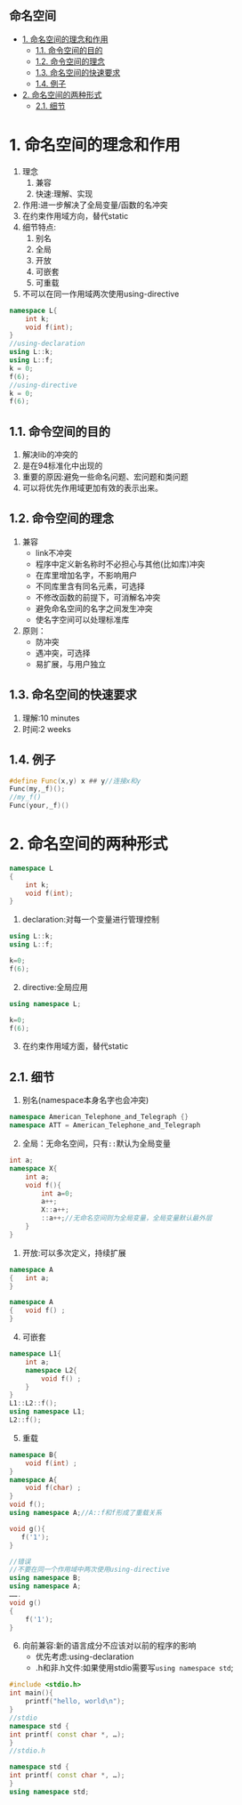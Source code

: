 命名空间
---

<!-- TOC -->

- [1. 命名空间的理念和作用](#1-命名空间的理念和作用)
  - [1.1. 命令空间的目的](#11-命令空间的目的)
  - [1.2. 命令空间的理念](#12-命令空间的理念)
  - [1.3. 命名空间的快速要求](#13-命名空间的快速要求)
  - [1.4. 例子](#14-例子)
- [2. 命名空间的两种形式](#2-命名空间的两种形式)
  - [2.1. 细节](#21-细节)

<!-- /TOC -->

# 1. 命名空间的理念和作用
1. 理念
    1. 兼容
    2. 快速:理解、实现
2. 作用:进一步解决了全局变量/函数的名冲突
3. 在约束作用域方向，替代static
4. 细节特点:
    1. 别名
    2. 全局
    3. 开放
    4. 可嵌套
    5. 可重载
5. 不可以在同一作用域两次使用using-directive
```c++
namespace L{
    int k;
    void f(int);
}
//using-declaration
using L::k;
using L::f;
k = 0;
f(6);
//using-directive
k = 0;
f(6);
```

## 1.1. 命令空间的目的
1. 解决lib的冲突的
2. 是在94标准化中出现的
3. 重要的原因:避免一些命名问题、宏问题和类问题
4. 可以将优先作用域更加有效的表示出来。

## 1.2. 命令空间的理念
1. 兼容
    + link不冲突
    + 程序中定义新名称时不必担心与其他(比如库)冲突
    + 在库里增加名字，不影响用户
    + 不同库里含有同名元素，可选择
    + 不修改函数的前提下，可消解名冲突
    + 避免命名空间的名字之间发生冲突
    + 使名字空间可以处理标准库
2. 原则：
    + 防冲突
    + 遇冲突，可选择
    + 易扩展，与用户独立

## 1.3. 命名空间的快速要求
1. 理解:10 minutes
2. 时间:2 weeks

## 1.4. 例子
```c++
#define Func(x,y) x ## y//连接x和y
Func(my,_f)();
//my_f()
Func(your,_f)()
```

# 2. 命名空间的两种形式
```c++
namespace L
{
    int k;
    void f(int);
}
```
1. declaration:对每一个变量进行管理控制
```c++
using L::k;
using L::f; 

k=0;
f(6);
```
2. directive:全局应用
```c++
using namespace L;

k=0;
f(6);
```
3. 在约束作用域方面，替代static

## 2.1. 细节
1. 别名(namespace本身名字也会冲突)
```c++
namespace American_Telephone_and_Telegraph {}
namespace ATT = American_Telephone_and_Telegraph
```
2. 全局：无命名空间，只有`::`默认为全局变量
```c++
int a;
namespace X{
    int a;
    void f(){
        int a=0;
        a++;
        X::a++;
        ::a++;//无命名空间则为全局变量，全局变量默认最外层
    }
}
```
1. 开放:可以多次定义，持续扩展
```c++
namespace A
{   int a;
}

namespace A
{   void f() ;
}
```
4. 可嵌套
```c++
namespace L1{
    int a;
    namespace L2{
        void f() ;
    }
}
L1::L2::f(); 
using namespace L1;
L2::f();
```
5. 重载
```c++
namespace B{
    void f(int) ;
}
namespace A{
    void f(char) ;
}
void f();
using namespace A;//A::f和f形成了重载关系

void g(){
   f('1');
}
```
```c++
//错误
//不要在同一个作用域中两次使用using-directive
using namespace B;
using namespace A;
…….
void g()
{ 
    f('1');
}

```
6. 向前兼容:新的语言成分不应该对以前的程序的影响
    + 优先考虑:using-declaration
    + .h和非.h文件:如果使用stdio需要写`using namespace std`;
```c++
#include <stdio.h>
int main(){
    printf("hello, world\n"); 
}
//stdio
namespace std { 
int printf( const char *, …);
}
//stdio.h

namespace std { 
int printf( const char *, …);
}
using namespace std;
```